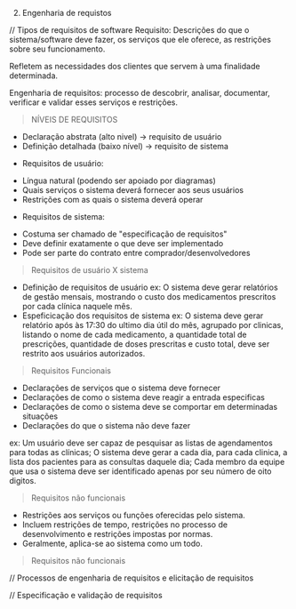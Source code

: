 2. Engenharia de requistos

// Tipos de requisitos de software
Requisito: Descrições do que o sistema/software deve fazer, os serviços que ele oferece, as restrições sobre seu funcionamento.

Refletem as necessidades dos clientes que servem à uma finalidade determinada.

Engenharia de requisitos: processo de descobrir, analisar, documentar, verificar e validar esses serviços e restrições.

> NÍVEIS DE REQUISITOS
* Declaração abstrata (alto nivel) -> requisito de usuário
* Definição detalhada (baixo nível) -> requisito de sistema

- Requisitos de usuário:
* Língua natural (podendo ser apoiado por diagramas)
* Quais serviços o sistema deverá fornecer aos seus usuários
* Restrições com as quais o sistema deverá operar

- Requisitos de sistema:
* Costuma ser chamado de "especificação de requisitos"
* Deve definir exatamente o que deve ser implementado
* Pode ser parte do contrato entre comprador/desenvolvedores

> Requisitos de usuário X sistema
- Definição de requisitos de usuário
ex: O sistema deve gerar relatórios de gestão mensais, mostrando o custo dos medicamentos prescritos por cada clínica naquele mês.
- Espeficicação dos requisitos de sistema
ex: O sistema deve gerar relatório após às 17:30 do ultimo dia útil do mês, agrupado por clinicas, listando o nome de cada medicamento, a quantidade total de prescrições, quantidade de doses prescritas e custo total, deve ser restrito aos usuários autorizados.

> Requisitos Funcionais
- Declarações de serviços que o sistema deve fornecer
- Declarações de como o sistema deve reagir a entrada especificas
- Declarações de como o sistema deve se comportar em determinadas situações
- Declarações do que o sistema não deve fazer

ex: Um usuário deve ser capaz de pesquisar as listas de agendamentos para todas as clínicas; O sistema deve gerar a cada dia, para cada clinica, a lista dos pacientes para as consultas daquele dia; Cada membro da equipe que usa o sistema deve ser identificado apenas por seu número de oito digitos.

> Requisitos não funcionais
- Restrições aos serviços ou funções oferecidas pelo sistema.
- Incluem restrições de tempo, restrições no processo de desenvolvimento e restrições impostas por normas.
- Geralmente, aplica-se ao sistema como um todo.

> Requisitos não funcionais


// Processos de engenharia de requisitos e elicitação de requisitos

// Especificação e validação de requisitos